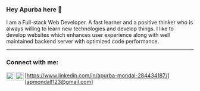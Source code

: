 ### Hey Apurba here 👋

I am a Full-stack Web Developer. A fast learner and a positive thinker who is always willing to learn new technologies and develop things. I like to develop websites which enhances user experience along with well maintained backend server with optimized code performance. 

---

### Connect with me:

<img align="left" alt="codeSTACKr | LinkedIn" width="22px" src="https://cdn.jsdelivr.net/npm/simple-icons@v3/icons/linkedin.svg" />[https://www.linkedin.com/in/apurba-mondal-284434187/]
<img align="left" alt="codeSTACKr | Twitter" width="22px" src="https://cdn.jsdelivr.net/npm/simple-icons@v3/icons/gmail.svg" />[apmondall123@gmail.com]
